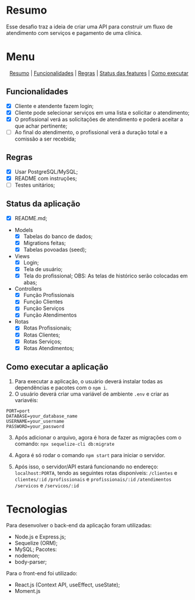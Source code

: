 # Resumo
Esse desafio traz a ideia de criar uma API para construir um 
fluxo de atendimento com serviços e pagamento de uma clínica.

# Menu
<p align='center'><a href="#resumo">Resumo</a> | <a href="#funcionalidades">Funcionalidades</a> | <a href="#regras">Regras</a> | <a href="#status">Status das features</a> | <a href="#rodando">Como executar</a></p>
 

<h2 id="funcionalidades">Funcionalidades</h2>

- [x] Cliente e atendente fazem login;
- [x] Cliente pode selecionar serviços em uma lista e solicitar
o atendimento;
- [x] O profissional verá as solicitações de atendimento e poderá
aceitar a que achar pertinente;
- [ ] Ao final do atendimento, o profissional verá a duração
total e a comissão a ser recebida;

<h2 id="regras">Regras</h2>

- [x] Usar PostgreSQL/MySQL;
- [x] README com instruções;
- [ ] Testes unitários;

<h2 id="status">Status da aplicação</h2>

- [x] README.md;
- Models
	- [x] Tabelas do banco de dados;
	- [x] Migrations feitas;
	- [x] Tabelas povoadas (seed);
- Views
	- [x] Login;
	- [x] Tela de usuário;
	- [x] Tela do profissional;
	OBS: As telas de histórico serão colocadas em abas;
- Controllers
	- [x] Função Profissionais
	- [x] Função Clientes
	- [x] Função Serviços
	- [x] Função Atendimentos
- Rotas
	- [x] Rotas Profissionais;
	- [x] Rotas Clientes;
	- [x] Rotas Serviços;
	- [x] Rotas Atendimentos;

<h2 id="rodando"> Como executar a aplicação</h2>

1. Para executar a aplicação, o usuário deverá instalar todas as dependências e pacotes com o <code>npm i</code>.
2. O usuário deverá criar uma variável de ambiente <code>.env</code> e criar as variavéis: 

```
PORT=port
DATABASE=your_database_name
USERNAME=your_username
PASSWORD=your_password
```
3. Após adicionar o arquivo, agora é hora de fazer as migrações com o comando:
``` npx sequelize-cli db:migrate ```

4. Agora é só rodar o comando ``` npm start ``` para iniciar o servidor.

5. Após isso, o servidor/API estará funcionando no endereço: <code>localhost:PORTA</code>, tendo as seguintes rotas disponíveis:
<code>/clientes</code> e <code>clientes/:id</code>
<code>/profissionais</code> e <code>profissionais/:id</code>
<code>/atendimentos</code>
<code>/servicos</code> e <code>/servicos/:id</code>

# Tecnologias
Para desenvolver o back-end da aplicação foram utilizadas:
- Node.js e Express.js;
- Sequelize (ORM);
- MySQL;
Pacotes:
- nodemon;
- body-parser;

Para o front-end foi utilizado:
- React.js (Context API, useEffect, useState);
- Moment.js